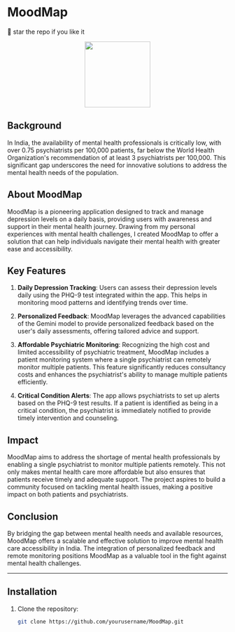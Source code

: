 # MoodMap

🌟 star the repo if you like it

<div align="center">
  <img src="https://github.com/user-attachments/assets/b1cf0776-6fd9-4339-9577-57473fa3d061" alt="" width=150 height=150 />
</div>

## Background

In India, the availability of mental health professionals is critically low, with over 0.75 psychiatrists per 100,000 patients, far below the World Health Organization's recommendation of at least 3 psychiatrists per 100,000. This significant gap underscores the need for innovative solutions to address the mental health needs of the population.

## About MoodMap

MoodMap is a pioneering application designed to track and manage depression levels on a daily basis, providing users with awareness and support in their mental health journey. Drawing from my personal experiences with mental health challenges, I created MoodMap to offer a solution that can help individuals navigate their mental health with greater ease and accessibility.

## Key Features

1. **Daily Depression Tracking**: Users can assess their depression levels daily using the PHQ-9 test integrated within the app. This helps in monitoring mood patterns and identifying trends over time.

2. **Personalized Feedback**: MoodMap leverages the advanced capabilities of the Gemini model to provide personalized feedback based on the user's daily assessments, offering tailored advice and support.

3. **Affordable Psychiatric Monitoring**: Recognizing the high cost and limited accessibility of psychiatric treatment, MoodMap includes a patient monitoring system where a single psychiatrist can remotely monitor multiple patients. This feature significantly reduces consultancy costs and enhances the psychiatrist's ability to manage multiple patients efficiently.

4. **Critical Condition Alerts**: The app allows psychiatrists to set up alerts based on the PHQ-9 test results. If a patient is identified as being in a critical condition, the psychiatrist is immediately notified to provide timely intervention and counseling.

## Impact

MoodMap aims to address the shortage of mental health professionals by enabling a single psychiatrist to monitor multiple patients remotely. This not only makes mental health care more affordable but also ensures that patients receive timely and adequate support. The project aspires to build a community focused on tackling mental health issues, making a positive impact on both patients and psychiatrists.

## Conclusion

By bridging the gap between mental health needs and available resources, MoodMap offers a scalable and effective solution to improve mental health care accessibility in India. The integration of personalized feedback and remote monitoring positions MoodMap as a valuable tool in the fight against mental health challenges.

---

## Installation

1. Clone the repository:
   ```bash
   git clone https://github.com/yourusername/MoodMap.git
